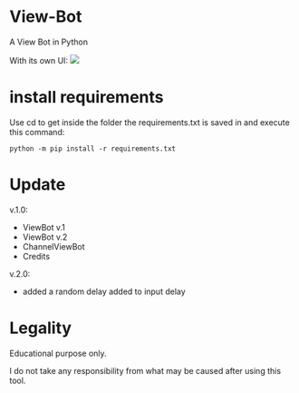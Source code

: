 # View-Bot
A View Bot in Python

With its own UI:
![](https://github.com/TerrificTable/YouTube-and-TikTok--View-Bot/blob/main/ui.png)

# install requirements
Use cd to get inside the folder the requirements.txt is saved in and execute this command:
```
python -m pip install -r requirements.txt
```
# Update
v.1.0:
  - ViewBot v.1
  - ViewBot v.2
  - ChannelViewBot
  - Credits

v.2.0:
  - added a random delay added to input delay

# Legality
Educational purpose only.

I do not take any responsibility from what may be caused after using this tool.

